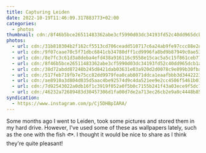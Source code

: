 ```yaml
---
title: Capturing Leiden
date: 2022-10-19T11:46:09.317883773+02:00
categories:
  - photos
thumbnail: cdn:/8f46b5bce26511483362abe3cf5990d03dc34193fd52c40dd965dcb1a1cd52f8
photos:
  - url: cdn:/31b810304b2f162cf5513cd706ceadd510717c6a24ab9fe97ccc88e2dbc3f2d5
  - url: cdn:/9f07caae70c5f71dbc6841cb34780dff1cd9996fa8bd9b87949c0ae53e6b195c
  - url: cdn:/8e7fc3c61d3a8deba4efd438a916116c9558e15cac5a5c15f861ceb77ee5612e
  - url: cdn:/8f46b5bce26511483362abe3cf5990d03dc34193fd52c40dd965dcb1a1cd52f8
  - url: cdn:/38d72abdd87248b245d8421dab03631e03a920d2d0078c9e899b30fba222b7a2
  - url: cdn:/517feb719fb7e75cc82dd9979fea0cab8071ddca1eaafbbb3d3442223b62cffe
  - url: cdn:/ae8910a3d804d035d5aac4be92574d9c4da521ee9e2cc4506f5461b01dd65bc6
  - url: cdn:/7d92543022a0db16f1c3919f052a0f5b0c7155b241f43a03ece9f5dc78c3cbc1
  - url: cdn:/46232a72689483d30457306d1fa00d7de2a713ec26cb2e9a0c4448b8559baf63
syndication:
  - https://www.instagram.com/p/Cj5DHBpIARA/
---
```


<style>
.fg-2022-10-19-capturing-leiden {
  grid-template-areas:
    "a a"
    "b c"
    "d d"
    "e f"
    "g g"
    "h i";
}

.fg-2022-10-19-capturing-leiden > *:nth-child(1) { grid-area: a; }
.fg-2022-10-19-capturing-leiden > *:nth-child(2) { grid-area: b; }
.fg-2022-10-19-capturing-leiden > *:nth-child(3) { grid-area: c; }
.fg-2022-10-19-capturing-leiden > *:nth-child(4) { grid-area: d; }
.fg-2022-10-19-capturing-leiden > *:nth-child(5) { grid-area: e; }
.fg-2022-10-19-capturing-leiden > *:nth-child(6) { grid-area: f; }
.fg-2022-10-19-capturing-leiden > *:nth-child(7) { grid-area: g; }
.fg-2022-10-19-capturing-leiden > *:nth-child(8) { grid-area: h; }
.fg-2022-10-19-capturing-leiden > *:nth-child(9) { grid-area: i; }
</style>

Some months ago I went to Leiden, took some pictures and stored them in my hard drive. However, I've used some of these as wallpapers lately, such as the one with the fish 🐟. I thought it would be nice to share as I think they're quite pleasant!
